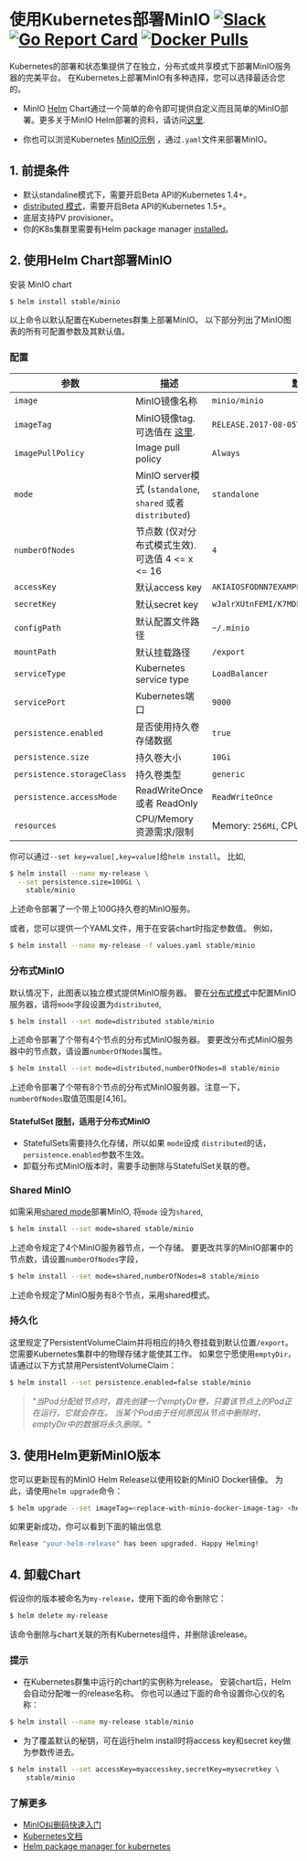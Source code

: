 # 使用Kubernetes部署MinIO [![Slack](https://slack.min.io/slack?type=svg)](https://slack.min.io) [![Go Report Card](https://goreportcard.com/badge/minio/minio)](https://goreportcard.com/report/minio/minio) [![Docker Pulls](https://img.shields.io/docker/pulls/minio/minio.svg?maxAge=604800)](https://hub.docker.com/r/minio/minio/)

Kubernetes的部署和状态集提供了在独立，分布式或共享模式下部署MinIO服务器的完美平台。 在Kubernetes上部署MinIO有多种选择，您可以选择最适合您的。

- MinIO [Helm](https://helm.sh) Chart通过一个简单的命令即可提供自定义而且简单的MinIO部署。更多关于MinIO Helm部署的资料，请访问[这里](#prerequisites).

- 你也可以浏览Kubernetes [MinIO示例](https://github.com/RTradeLtd/s3x/blob/master/docs/orchestration/kubernetes/README.md) ，通过`.yaml`文件来部署MinIO。

<a name="prerequisites"></a>
## 1. 前提条件

* 默认standaline模式下，需要开启Beta API的Kubernetes 1.4+。
* [distributed 模式](#distributed-minio)，需要开启Beta API的Kubernetes 1.5+。
* 底层支持PV provisioner。
* 你的K8s集群里需要有Helm package manager [installed](https://github.com/kubernetes/helm#install)。

## 2. 使用Helm Chart部署MinIO

安装 MinIO chart

```bash
$ helm install stable/minio
```
以上命令以默认配置在Kubernetes群集上部署MinIO。 以下部分列出了MinIO图表的所有可配置参数及其默认值。

### 配置

| 参数                  | 描述                         | 默认值                                                 |
|----------------------------|-------------------------------------|---------------------------------------------------------|
| `image`                    | MinIO镜像名称                | `minio/minio`                                           |
| `imageTag`                 | MinIO镜像tag. 可选值在 [这里](https://hub.docker.com/r/minio/minio/tags/).| `RELEASE.2017-08-05T00-00-53Z`|
| `imagePullPolicy`          | Image pull policy                   | `Always`                                                |
| `mode`                     | MinIO server模式 (`standalone`, `shared` 或者 `distributed`)| `standalone`                     |
| `numberOfNodes`            | 节点数 (仅对分布式模式生效). 可选值 4 <= x <= 16 | `4`    |
| `accessKey`                | 默认access key                  | `AKIAIOSFODNN7EXAMPLE`                                  |
| `secretKey`                | 默认secret key                  | `wJalrXUtnFEMI/K7MDENG/bPxRfiCYEXAMPLEKEY`              |
| `configPath`               | 默认配置文件路径         | `~/.minio`                                              |
| `mountPath`                | 默认挂载路径| `/export`                                        |
| `serviceType`              | Kubernetes service type             | `LoadBalancer`                                          |
| `servicePort`              | Kubernetes端口 | `9000`                                              |
| `persistence.enabled`      | 是否使用持久卷存储数据 | `true`                                                  |
| `persistence.size`         | 持久卷大小     | `10Gi`                                                  |
| `persistence.storageClass` | 持久卷类型    | `generic`                                               |
| `persistence.accessMode`   | ReadWriteOnce 或者 ReadOnly           | `ReadWriteOnce`                                         |
| `resources`                | CPU/Memory 资源需求/限制 | Memory: `256Mi`, CPU: `100m`                            |

你可以通过`--set key=value[,key=value]`给`helm install`。 比如,

```bash
$ helm install --name my-release \
  --set persistence.size=100Gi \
    stable/minio
```

上述命令部署了一个带上100G持久卷的MinIO服务。

或者，您可以提供一个YAML文件，用于在安装chart时指定参数值。 例如，

```bash
$ helm install --name my-release -f values.yaml stable/minio
```

### 分布式MinIO

默认情况下，此图表以独立模式提供MinIO服务器。 要在[分布式模式](https://docs.min.io/cn/distributed-minio-quickstart-guide)中配置MinIO服务器，请将`mode`字段设置为`distributed`,

```bash
$ helm install --set mode=distributed stable/minio
```

上述命令部署了个带有4个节点的分布式MinIO服务器。 要更改分布式MinIO服务器中的节点数，请设置`numberOfNodes`属性。


```bash
$ helm install --set mode=distributed,numberOfNodes=8 stable/minio
```

上述命令部署了个带有8个节点的分布式MinIO服务器。注意一下，`numberOfNodes`取值范围是[4,16]。

#### StatefulSet [限制](http://kubernetes.io/docs/concepts/abstractions/controllers/statefulsets/#limitations)，适用于分布式MinIO

* StatefulSets需要持久化存储，所以如果 `mode`设成 `distributed`的话，`persistence.enabled`参数不生效。
* 卸载分布式MinIO版本时，需要手动删除与StatefulSet关联的卷。

### Shared MinIO

如需采用[shared mode](https://github.com/RTradeLtd/s3x/blob/master/docs/shared-backend/README.md)部署MinIO, 将`mode` 设为`shared`,

```bash
$ helm install --set mode=shared stable/minio
```

上述命令规定了4个MinIO服务器节点，一个存储。 要更改共享的MinIO部署中的节点数，请设置`numberOfNodes`字段，

```bash
$ helm install --set mode=shared,numberOfNodes=8 stable/minio
```

上述命令规定了MinIO服务有8个节点，采用shared模式。

### 持久化

这里规定了PersistentVolumeClaim并将相应的持久卷挂载到默认位置`/export`。 您需要Kubernetes集群中的物理存储才能使其工作。 如果您宁愿使用`emptyDir`，请通过以下方式禁用PersistentVolumeClaim：

```bash
$ helm install --set persistence.enabled=false stable/minio
```

> *"当Pod分配给节点时，首先创建一个emptyDir卷，只要该节点上的Pod正在运行，它就会存在。 当某个Pod由于任何原因从节点中删除时，emptyDir中的数据将永久删除。"*

## 3. 使用Helm更新MinIO版本

您可以更新现有的MinIO Helm Release以使用较新的MinIO Docker镜像。 为此，请使用`helm upgrade`命令：

```bash
$ helm upgrade --set imageTag=<replace-with-minio-docker-image-tag> <helm-release-name> stable/minio
```

如果更新成功，你可以看到下面的输出信息

```bash
Release "your-helm-release" has been upgraded. Happy Helming!
```

## 4. 卸载Chart

假设你的版本被命名为`my-release`，使用下面的命令删除它：

```bash
$ helm delete my-release
```

该命令删除与chart关联的所有Kubernetes组件，并删除该release。

### 提示

* 在Kubernetes群集中运行的chart的实例称为release。 安装chart后，Helm会自动分配唯一的release名称。 你也可以通过下面的命令设置你心仪的名称：

```bash
$ helm install --name my-release stable/minio
```

* 为了覆盖默认的秘钥，可在运行helm install时将access key和secret key做为参数传进去。

```bash
$ helm install --set accessKey=myaccesskey,secretKey=mysecretkey \
    stable/minio
```

### 了解更多

- [MinIO纠删码快速入门](https://docs.min.io/cn/minio-erasure-code-quickstart-guide)
- [Kubernetes文档](https://kubernetes.io/docs/home/)
- [Helm package manager for kubernetes](https://helm.sh/)
